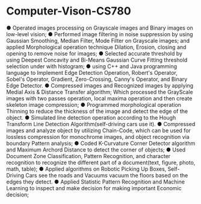 # Computer-Vison-CS780

● Operated images processing on Grayscale images and Binary images on low-level vision;
● Performed image filtering in noise suppression by using Gaussian Smoothing, Median Filter, Mode Filter on Grayscale images; and applied Morphological operation technique Dilation, Erosion, closing and opening to remove noise for images; 
● Selected accurate threshold by using Deepest Concavity and Bi-Means Gaussian Curve Fitting threshold selection under with histogram;
● using C++ and Java programming language to Implement Edge Detection Operation, Robert's Operator, Sobel's Operator, Gradient, Zero-Crossing, Canny's Operator, and Binary Edge Detector.
● Compressed images and Recognized images by applying Medial Axis & Distance Transfer algorithm; Which processed the GrayScale images with two passes operation, local maxima operation and then create skeleton image compression;
● Programmed morphological operation Thinning to reduce the thickness of the image and detect the edge of the object. 
● Simulated line detection operation according to the Hough Transform Line Detection Algorithm(self-driving cars use it). 
● Compressed images and analyze object by utilizing Chain-Code, which can be used for lossless compression for monochrome images, and object recognition via boundary Pattern analysis;
● Coded K-Curvature Corner Detector algorithm and Maximum Archord Distance to detect the corner of objects;
● Used Document Zone Classification, Pattern Recognition, and character recognition to recognize the different part of a document(text, figure, photo, math, table);
● Applied algorithms on Robotic Picking Up Boxes, Self-Driving Cars see the roads and Vacuums vacuum the floors based on the edges they detect. 
● Applied Statistic Pattern Recognition and Machine Learning to inspect and make decision for making important Economic decision;
